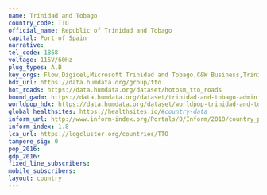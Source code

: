 ```yaml
---
name: Trinidad and Tobago
country_code: TTO
official_name: Republic of Trinidad and Tobago
capital: Port of Spain
narrative:
tel_code: 1868
voltage: 115V/60Hz
plug_types: A,B
key_orgs: Flow,Digicel,Microsoft Trinidad and Tobago,C&W Business,Trinidad and Tobago Internet Exchange,Air Link Networks,Fujitsu Carribean
hdx_url: https://data.humdata.org/group/tto
hot_roads: https://data.humdata.org/dataset/hotosm_tto_roads
bound_gadm: https://data.humdata.org/dataset/trinidad-and-tobago-administrative-level-0-national-and-1-region-and-municipality-boundaries
worldpop_hdx: https://data.humdata.org/dataset/worldpop-trinidad-and-tobago
global_healthsites: https://healthsites.io/#country-data
inform_url: http://www.inform-index.org/Portals/0/Inform/2018/country_profiles/TTO.pdf
inform_index: 1.8
lca_url: https://logcluster.org/countries/TTO
tampere_sig: 0
pop_2016:
gdp_2016:
fixed_line_subscribers:
mobile_subscribers:
layout: country
---
```


